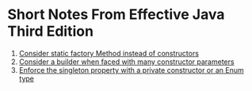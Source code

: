 
# Short Notes From Effective Java Third Edition


1. [Consider static factory Method instead of constructors](item1.md)
2. [Consider a builder when faced with many constructor parameters](item2.md)
3. [Enforce the singleton property with a private constructor or an Enum type](item3.md)
